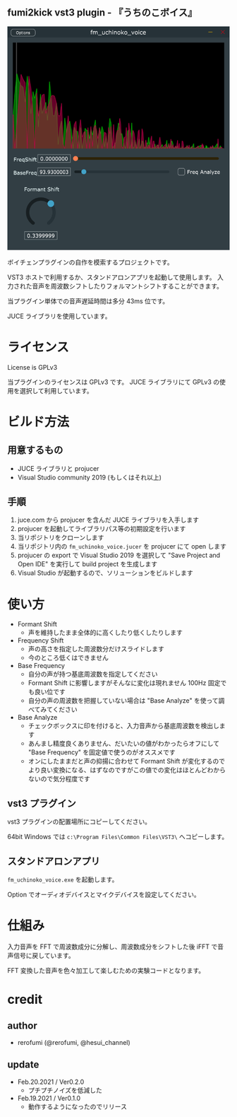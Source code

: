 ## fumi2kick vst3 plugin - 『うちのこボイス』

![screenshot](image/screenshot-v0.1.0.png)

ボイチェンプラグインの自作を模索するプロジェクトです。

VST3 ホストで利用するか、スタンドアロンアプリを起動して使用します。
入力された音声を周波数シフトしたりフォルマントシフトすることができます。

当プラグイン単体での音声遅延時間は多分 43ms 位です。

JUCE ライブラリを使用しています。

# ライセンス

License is GPLv3

当プラグインのライセンスは GPLv3 です。
JUCE ライブラリにて GPLv3 の使用を選択して利用しています。

# ビルド方法

## 用意するもの

- JUCE ライブラリと projucer
- Visual Studio community 2019 (もしくはそれ以上)

## 手順

1. juce.com から projucer を含んだ JUCE ライブラリを入手します
2. projucer を起動してライブラリパス等の初期設定を行います
3. 当リポジトリをクローンします
4. 当リポジトリ内の `fm_uchinoko_voice.jucer` を projucer にて open します
5. projucer の export で Visual Studio 2019 を選択して "Save Project and Open IDE" を実行して build project を生成します
6. Visual Studio が起動するので、ソリューションをビルドします

# 使い方

- Formant Shift
  - 声を維持したまま全体的に高くしたり低くしたりします
- Frequency Shift
  - 声の高さを指定した周波数分だけスライドします
  - 今のところ低くはできません
- Base Frequency
  - 自分の声が持つ基底周波数を指定してください
  - Formant Shift に影響しますがそんなに変化は現れません 100Hz 固定でも良い位です
  - 自分の声の周波数を把握していない場合は "Base Analyze" を使って調べてみてください
- Base Analyze
  - チェックボックスに印を付けると、入力音声から基底周波数を検出します
  - あんまし精度良くありません、だいたいの値がわかったらオフにして "Base Frequency" を固定値で使うのがオススメです
  - オンにしたままだと声の抑揚に合わせて Formant Shift が変化するのでより良い変換になる、はずなのですがこの値での変化はほとんどわからないので気分程度です

## vst3 プラグイン

vst3 プラグインの配置場所にコピーしてください。

64bit Windows では `c:\Program Files\Common Files\VST3\` へコピーします。

## スタンドアロンアプリ

`fm_uchinoko_voice.exe` を起動します。

Option でオーディオデバイスとマイクデバイスを設定してください。

# 仕組み

入力音声を FFT で周波数成分に分解し、周波数成分をシフトした後 iFFT で音声信号に戻しています。

FFT 変換した音声を色々加工して楽しむための実験コードとなります。

# credit

## author

- rerofumi (@rerofumi, @hesui_channel)

## update

- Feb.20.2021 / Ver0.2.0
  - プチプチノイズを低減した
- Feb.19.2021 / Ver0.1.0
  - 動作するようになったのでリリース
